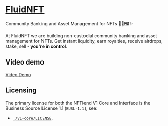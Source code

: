 # [FluidNFT](https://fluidnft.org/)

Community Banking and Asset Management for NFTs 🌊🔥🖼️✨

At FluidNFT we are building non-custodial community banking and asset management for NFTs. Get instant liquidity, earn royalties, receive airdrops, stake, sell - **you're in control**.

## Video demo

[Video Demo](https://youtu.be/1P2qRy2qDt8)

## Licensing

The primary license for both the NFTlend V1 Core and Interface is the Business Source License 1.1 (`BUSL-1.1`), see:
* [`./v1-core/LICENSE`](./v1-core/LICENCE).
